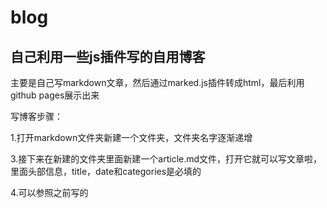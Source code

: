 # blog

## 自己利用一些js插件写的自用博客

主要是自己写markdown文章，然后通过marked.js插件转成html，最后利用github pages展示出来

写博客步骤：


1.打开markdown文件夹新建一个文件夹，文件夹名字逐渐递增

3.接下来在新建的文件夹里面新建一个article.md文件，打开它就可以写文章啦，里面头部信息，title，date和categories是必填的

4.可以参照之前写的
